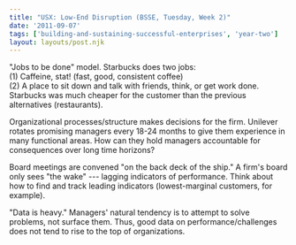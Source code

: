 ```yaml
---
title: "USX: Low-End Disruption (BSSE, Tuesday, Week 2)"
date: '2011-09-07'
tags: ['building-and-sustaining-successful-enterprises', 'year-two']
layout: layouts/post.njk
---
```


"Jobs to be done" model. Starbucks does two jobs:\
(1) Caffeine, stat! (fast, good, consistent coffee)\
(2) A place to sit down and talk with friends, think, or get work done. Starbucks was much cheaper for the customer than the previous alternatives (restaurants).

Organizational processes/structure makes decisions for the firm. Unilever rotates promising managers every 18-24 months to give them experience in many functional areas. How can they hold managers accountable for consequences over long time horizons?

Board meetings are convened "on the back deck of the ship." A firm's board only sees "the wake" --- lagging indicators of performance. Think about how to find and track leading indicators (lowest-marginal customers, for example).

"Data is heavy." Managers' natural tendency is to attempt to solve problems, not surface them. Thus, good data on performance/challenges does not tend to rise to the top of organizations.
